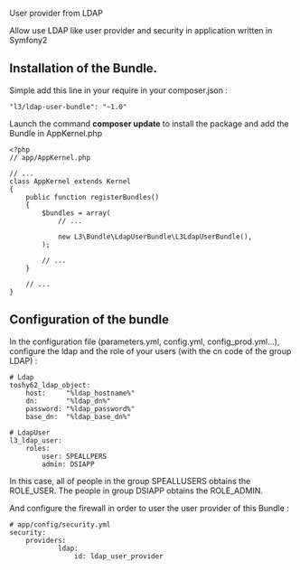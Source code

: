 User provider from LDAP

Allow use LDAP like user provider and security in application written in Symfony2

Installation of the Bundle.
---
Simple add this line in your require in your composer.json :
```
"l3/ldap-user-bundle": "~1.0"
```
Launch the command **composer update** to install the package and add the Bundle in AppKernel.php
```
<?php
// app/AppKernel.php

// ...
class AppKernel extends Kernel
{
    public function registerBundles()
    {
        $bundles = array(
            // ...

            new L3\Bundle\LdapUserBundle\L3LdapUserBundle(),
        );

        // ...
    }

    // ...
}
```

Configuration of the bundle
---
In the configuration file (parameters.yml, config.yml, config_prod.yml...), configure the ldap and the role of your users (with the cn code of the group LDAP) :
```
# Ldap
toshy62_ldap_object:
    host:     "%ldap_hostname%"
    dn:       "%ldap_dn%"
    password: "%ldap_password%"
    base_dn:  "%ldap_base_dn%"

# LdapUser
l3_ldap_user:
    roles:
        user: SPEALLPERS
        admin: DSIAPP
```
In this case, all of people in the group SPEALLUSERS obtains the ROLE_USER.
The people in group DSIAPP obtains the ROLE_ADMIN.

And configure the firewall in order to user the user provider of this Bundle :
```
# app/config/security.yml
security:
    providers:
            ldap:
                id: ldap_user_provider
```
